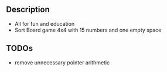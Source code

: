 ## Description
- All for fun and education
- Sort Board game 4x4 with 15 numbers and one empty space

## TODOs
- remove unnecessary pointer arithmetic

